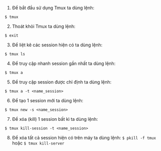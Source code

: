 1. Để bắt đầu sử dụng Tmux ta dùng lệnh:
```
$ tmux
```
2. Thoát khỏi Tmux ta dùng lệnh:
```
$ exit
```
3. Để liệt kê các session hiện có ta dùng lệnh:
```
$ tmux ls
```
4. Để truy cập nhanh session gần nhất ta dùng lệnh:
```
$ tmux a
```
5. Để truy cập session được chỉ định ta dùng lệnh:
```
$ tmux a -t <name_session>
```
6. Để tạo 1 session mới ta dùng lệnh:
```
$ tmux new -s <name_session>
```
7. Để xóa (kill) 1 session bất kì ta dùng lệnh: 
```
$ tmux kill-session -t <name_session>
```
8. Để xóa tất cả session hiện có trên máy ta dùng lệnh:
`$ pkill -f tmux` 
hoặc
`$ tmux kill-server`

